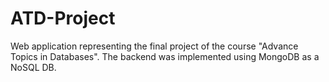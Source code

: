 # ATD-Project
Web application representing the final project of the course "Advance Topics in Databases". The backend was implemented using MongoDB as a NoSQL DB.
